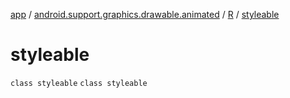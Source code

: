 [app](../../../index.md) / [android.support.graphics.drawable.animated](../../index.md) / [R](../index.md) / [styleable](.)

# styleable

`class styleable`
`class styleable`